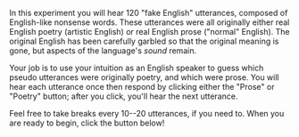 
In this experiment you will hear 120 "fake English" utterances, composed of English-like nonsense words.
These utterances were all originally either real English poetry (artistic English) or real English prose ("normal" English).
The original English has been carefully garbled so that the original meaning is gone, but aspects of the language's *sound* remain.

Your job is to use your intuition as an English speaker to guess which pseudo utterances were originally poetry, and which were prose.
You will hear each utterance once then respond by clicking either the "Prose" or "Poetry" button; after you click, you'll hear the next utterance.

Feel free to take breaks every 10--20 utterances, if you need to.
When you are ready to begin, click the button below!

